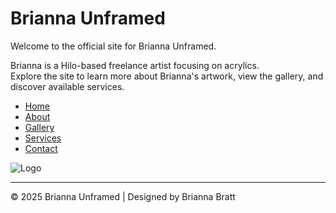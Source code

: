 # Brianna Unframed

Welcome to the official site for Brianna Unframed.

Brianna is a Hilo-based freelance artist focusing on acrylics.  
Explore the site to learn more about Brianna's artwork, view the gallery, and discover available services.

- [Home](index.html)
- [About](about.html)
- [Gallery](gallery.html)
- [Services](services.html)
- [Contact](contact.html)

![Logo](images/logo.png)

---

© 2025 Brianna Unframed | Designed by Brianna Bratt
